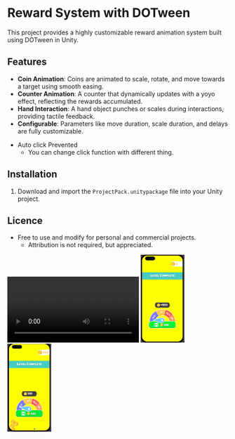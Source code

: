 # Reward System with DOTween

This project provides a highly customizable reward animation system built using DOTween in Unity. 

## Features

- **Coin Animation**: Coins are animated to scale, rotate, and move towards a target using smooth easing.
- **Counter Animation**: A counter that dynamically updates with a yoyo effect, reflecting the rewards accumulated.
- **Hand Interaction**: A hand object punches or scales during interactions, providing tactile feedback.
- **Configurable**: Parameters like move duration, scale duration, and delays are fully customizable.
* Auto click Prevented
  * You can change click function with different thing. 


## Installation

1. Download and import the `ProjectPack.unitypackage` file into your Unity project.

## Licence

* Free to use and modify for personal and commercial projects.
  * Attribution is not required, but appreciated.



![Video](GitAsset/test-2024-10-23_14.48.17.mp4)
<img src="GitAsset/Screenshot_2024-10-23_14-52-24.png" width="100" height="200" title="hover text">
<img src="GitAsset/Screenshot_2024-10-23_14-52-36.png" width="100" height="200" title="hover text">
